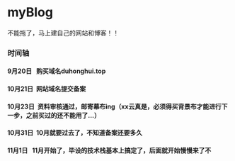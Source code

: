 # myBlog
不能拖了，马上建自己的网站和博客！！
### 时间轴
#### 9月20日   购买域名duhonghui.top
#### 10月21日  网站域名提交备案
#### 10月23日  资料审核通过，邮寄幕布ing（xx云真是，必须得买背景布才能进行下一步，之前买过的还不能用了...）
#### 10月31日  10月就要过去了，不知道备案还要多久
#### 11月1日   11月开始了，毕设的技术栈基本上搞定了，后面就开始慢慢来了不
